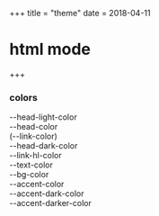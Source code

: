 +++
title = "theme"
date = 2018-04-11
# html mode
+++

### colors

<!-- </div> -->
<div class="theme">
  <div style="background:var(--head-light-color)"><span style="color:var(--bg-color)">--head-light-color</span></div>
  <div style="background:var(--head-color)"><span style="color:var(--bg-color)">--head-color<br/>(--link-color)</span></div>
  <div style="background:var(--head-dark-color)"><span style="color:var(--bg-color)">--head-dark-color</span></div>
  <div style="background:var(--link-hl-color)"><span style="color:var(--bg-color)">--link-hl-color</span></div>
  <div style="background:var(--text-color)"><span style="color:var(--bg-color)">--text-color</span></div>
  <div style="background:var(--bg-color)"><span>--bg-color</span></div>
  <div style="background:var(--accent-color)"><span>--accent-color</span></div>
  <div style="background:var(--accent-dark-color)"><span>--accent-dark-color</span></div>
  <div style="background:var(--accent-darker-color)"><span>--accent-darker-color</span></div>
</div>
<script>
// dynamically inject color information
((w, d) => {
  // https://stackoverflow.com/a/41665515/653173
  const rgb2hex = (rgb) => {
    return '#' +
            rgb.substr(4, rgb.indexOf(')') - 4)
               .split(',')
               .map((color) => String('0' + parseInt(color).toString(16)).slice(-2))
               .join('');
  }
  const theme = d.querySelector('.theme')
  for(child of theme.children) {
    const bgColor = window.getComputedStyle(child,null).getPropertyValue('background-color')
    const span = child.querySelector('span')
    span.innerHTML = `${rgb2hex(bgColor)}<br>${bgColor}<br>${span.innerHTML}`
  }
})(window, document)
</script>
